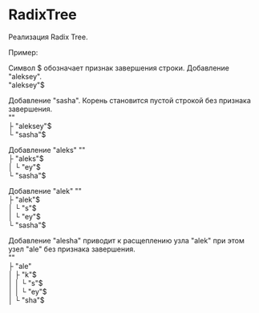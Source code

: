 # RadixTree

Реализация Radix Tree.

Пример:

Символ $ обозначает признак завершения строки. 
Добавление "aleksey". \
  "aleksey"$ 

Добавление "sasha". 
Корень становится пустой строкой без признака завершения. \
"" \
├ "aleksey"$ \
└ "sasha"$ 

Добавление "aleks" 
"" \
├ "aleks"$ \
│ └ "ey"$ \
└ "sasha"$ 

Добавление "alek" 
"" \
├ "alek"$ \
│ └ "s"$ \
│   └ "ey"$ \
└ "sasha"$ 

Добавление "alesha" приводит к расщеплению узла "alek" при этом узел "ale" без признака завершения. \
"" \
├ "ale" \
│ ├ "k"$ \
│ │ └ "s"$ \
│ │   └ "ey"$ \
│ └ "sha"$ 
